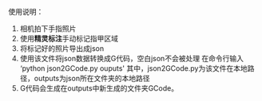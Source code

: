 使用说明：
1. 相机拍下手指照片
2. 使用**精灵标注**手动标记指甲区域
3. 将标记好的照片导出成json
4. 使用该文件将json数据转换成G代码，空白json不会被处理
  在命令行输入
  ‘python json2GCode.py ouputs'
  其中，json2GCode.py为该文件在本地路径，outputs为json所在文件夹的本地路径
5. G代码会生成在outputs中新生成的文件夹GCode。
